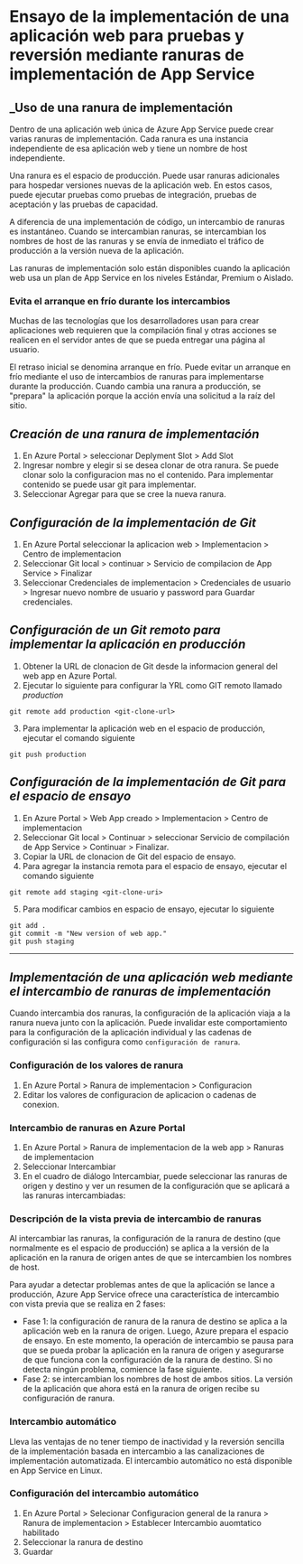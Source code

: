# Ensayo de la implementación de una aplicación web para pruebas y reversión mediante ranuras de implementación de App Service

## _Uso de una ranura de implementación
Dentro de una aplicación web única de Azure App Service puede crear varias ranuras de implementación. Cada ranura es una instancia independiente de esa aplicación web y tiene un nombre de host independiente.

Una ranura es el espacio de producción. Puede usar ranuras adicionales para hospedar versiones nuevas de la aplicación web. En estos casos, puede ejecutar pruebas como pruebas de integración, pruebas de aceptación y las pruebas de capacidad.

A diferencia de una implementación de código, un intercambio de ranuras es instantáneo. Cuando se intercambian ranuras, se intercambian los nombres de host de las ranuras y se envía de inmediato el tráfico de producción a la versión nueva de la aplicación. 

Las ranuras de implementación solo están disponibles cuando la aplicación web usa un plan de App Service en los niveles Estándar, Premium o Aislado. 

### Evita el arranque en frío durante los intercambios
Muchas de las tecnologías que los desarrolladores usan para crear aplicaciones web requieren que la compilación final y otras acciones se realicen en el servidor antes de que se pueda entregar una página al usuario. 

El retraso inicial se denomina arranque en frío. Puede evitar un arranque en frío mediante el uso de intercambios de ranuras para implementarse durante la producción. Cuando cambia una ranura a producción, se "prepara" la aplicación porque la acción envía una solicitud a la raíz del sitio. 

## _Creación de una ranura de implementación_
1. En Azure Portal > seleccionar Deplyment Slot > Add Slot
2. Ingresar nombre y elegir si se desea clonar de otra ranura. Se puede clonar solo la configuracion mas no el contenido. Para implementar contenido se puede usar git para implementar.
3. Seleccionar Agregar para que se cree la nueva ranura.

## _Configuración de la implementación de Git_
1. En Azure Portal seleccionar la aplicacion web > Implementacion > Centro de implementacion
2. Seleccionar Git local > continuar > Servicio de compilacion de App Service > Finalizar
3. Seleccionar Credenciales de implementacion > Credenciales de usuario > Ingresar nuevo nombre de usuario y password para Guardar credenciales.

## _Configuración de un Git remoto para implementar la aplicación en producción_
1. Obtener la URL de clonacion de Git desde la informacion general del web app en Azure Portal.
2. Ejecutar lo siguiente para configurar la YRL como GIT remoto llamado _production_
```
git remote add production <git-clone-url>
```
3. Para implementar la aplicación web en el espacio de producción, ejecutar el comando siguiente
```
git push production
```

## _Configuración de la implementación de Git para el espacio de ensayo_
1. En Azure Portal > Web App creado >  Implementacion > Centro de implementacion
2. Seleccionar Git local > Continuar > seleccionar Servicio de compilación de App Service > Continuar > Finalizar. 
3. Copiar la URL de clonacion de Git del espacio de ensayo. 
4. Para agregar la instancia remota para el espacio de ensayo, ejecutar el comando siguiente
```
git remote add staging <git-clone-uri>
```
5. Para modificar cambios en espacio de ensayo, ejecutar lo siguiente
```
git add .
git commit -m "New version of web app."
git push staging
```

---

## _Implementación de una aplicación web mediante el intercambio de ranuras de implementación_
Cuando intercambia dos ranuras, la configuración de la aplicación viaja a la ranura nueva junto con la aplicación. Puede invalidar este comportamiento para la configuración de la aplicación individual y las cadenas de configuración si las configura como `configuración de ranura`.

### Configuración de los valores de ranura
1. En Azure Portal > Ranura de implementacion > Configuracion
2. Editar los valores de configuracion de aplicacion o cadenas de conexion.

### Intercambio de ranuras en Azure Portal
1. En Azure Portal > Ranura de implementacion de la web app > Ranuras de implementacion
2. Seleccionar Intercambiar
3. En el cuadro de diálogo Intercambiar, puede seleccionar las ranuras de origen y destino y ver un resumen de la configuración que se aplicará a las ranuras intercambiadas:

### Descripción de la vista previa de intercambio de ranuras
Al intercambiar las ranuras, la configuración de la ranura de destino (que normalmente es el espacio de producción) se aplica a la versión de la aplicación en la ranura de origen antes de que se intercambien los nombres de host.

Para ayudar a detectar problemas antes de que la aplicación se lance a producción, Azure App Service ofrece una característica de intercambio con vista previa que se realiza en 2 fases:
- Fase 1: la configuración de ranura de la ranura de destino se aplica a la aplicación web en la ranura de origen. Luego, Azure prepara el espacio de ensayo. En este momento, la operación de intercambio se pausa para que se pueda probar la aplicación en la ranura de origen y asegurarse de que funciona con la configuración de la ranura de destino. Si no detecta ningún problema, comience la fase siguiente.
- Fase 2: se intercambian los nombres de host de ambos sitios. La versión de la aplicación que ahora está en la ranura de origen recibe su configuración de ranura.

### Intercambio automático
Lleva las ventajas de no tener tiempo de inactividad y la reversión sencilla de la implementación basada en intercambio a las canalizaciones de implementación automatizada.
El intercambio automático no está disponible en App Service en Linux.

### Configuración del intercambio automático
1. En Azure Portal > Selecionar Configuracion general de la ranura > Ranura de implementacion > Establecer Intercambio auomtatico habilitado
2. Seleccionar la ranura de destino
3. Guardar